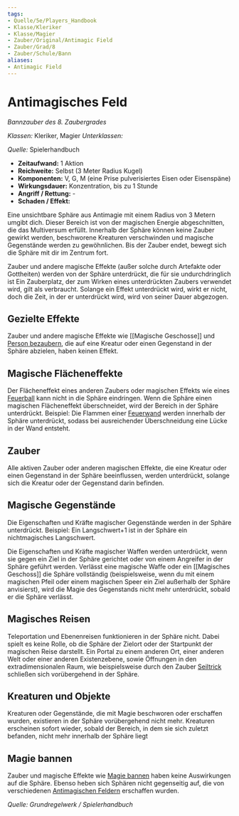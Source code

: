 ```yaml
---
tags: 
- Quelle/5e/Players_Handbook
- Klasse/Kleriker
- Klasse/Magier
- Zauber/Original/Antimagic Field
- Zauber/Grad/8
- Zauber/Schule/Bann
aliases: 
- Antimagic Field
---
```

# Antimagisches Feld
_Bannzauber des 8. Zaubergrades_

_Klassen:_ Kleriker, Magier
_Unterklassen:_

_Quelle:_ Spielerhandbuch

- **Zeitaufwand:** 1 Aktion
- **Reichweite:** Selbst (3 Meter Radius Kugel)
- **Komponenten:** V, G, M (eine Prise pulverisiertes Eisen oder Eisenspäne)
- **Wirkungsdauer:** Konzentration, bis zu 1 Stunde
- **Angriff / Rettung:** -
- **Schaden / Effekt:**

Eine unsichtbare Sphäre aus Antimagie mit einem Radius von 3 Metern umgibt dich. Dieser Bereich ist von der magischen Energie abgeschnitten, die das Multiversum erfüllt. Innerhalb der Sphäre können keine Zauber gewirkt werden, beschworene Kreaturen verschwinden und magische Gegenstände werden zu gewöhnlichen. Bis der Zauber endet, bewegt sich die Sphäre mit dir im Zentrum fort.

Zauber und andere magische Effekte (außer solche durch Artefakte oder Gottheiten) werden von der Sphäre unterdrückt, die für sie undurchdringlich ist Ein Zauberplatz, der zum Wirken eines unterdrückten Zaubers verwendet wird, gilt als verbraucht. Solange ein Effekt unterdrückt wird, wirkt er nicht, doch die Zeit, in der er unterdrückt wird, wird von seiner Dauer abgezogen.

## **Gezielte Effekte**

Zauber und andere magische Effekte wie [[Magische Geschosse]] und [Person bezaubern](Person-bezaubern.md), die auf eine Kreatur oder einen Gegenstand in der Sphäre abzielen, haben keinen Effekt.

## **Magische Flächeneffekte**

Der Flächeneffekt eines anderen Zaubers oder magischen Effekts wie eines [Feuerball](Feuerball.md) kann nicht in die Sphäre eindringen. Wenn die Sphäre einen magischen Flächeneffekt überschneidet, wird der Bereich in der Sphäre unterdrückt. Beispiel: Die Flammen einer [Feuerwand](Feuerwand.md) werden innerhalb der Sphäre unterdrückt, sodass bei ausreichender Überschneidung eine Lücke in der Wand entsteht.

## **Zauber**

Alle aktiven Zauber oder anderen magischen Effekte, die eine Kreatur oder einen Gegenstand in der Sphäre beeinflussen, werden unterdrückt, solange sich die Kreatur oder der Gegenstand darin befinden.

## **Magische Gegenstände**

Die Eigenschaften und Kräfte magischer Gegenstände werden in der Sphäre unterdrückt. Beispiel: Ein Langschwert+1 ist in der Sphäre ein nichtmagisches Langschwert.

Die Eigenschaften und Kräfte magischer Waffen werden unterdrückt, wenn sie gegen ein Ziel in der Sphäre gerichtet oder von einem Angreifer in der Sphäre geführt werden. Verlässt eine magische Waffe oder ein [[Magisches Geschoss]] die Sphäre vollständig (beispielsweise, wenn du mit einem magischen Pfeil oder einem magischen Speer ein Ziel außerhalb der Sphäre anvisierst), wird die Magie des Gegenstands nicht mehr unterdrückt, sobald er die Sphäre verlässt.

## **Magisches Reisen**

Teleportation und Ebenenreisen funktionieren in der Sphäre nicht. Dabei spielt es keine Rolle, ob die Sphäre der Zielort oder der Startpunkt der magischen Reise darstellt. Ein Portal zu einem anderen Ort, einer anderen Welt oder einer anderen Existenzebene, sowie Öffnungen in den extradimensionalen Raum, wie beispielsweise durch den Zauber [Seiltrick](Seiltrick.md) schließen sich vorübergehend in der Sphäre.

## **Kreaturen und Objekte**

Kreaturen oder Gegenstände, die mit Magie beschworen oder erschaffen wurden, existieren in der Sphäre vorübergehend nicht mehr. Kreaturen erscheinen sofort wieder, sobald der Bereich, in dem sie sich zuletzt befanden, nicht mehr innerhalb der Sphäre liegt

## **Magie bannen**

Zauber und magische Effekte wie [Magie bannen](Magie-bannen.md) haben keine Auswirkungen auf die Sphäre. Ebenso heben sich Sphären nicht gegenseitig auf, die von verschiedenen [Antimagischen Feldern](Antimagisches-Feld.md) erschaffen wurden.

_Quelle: Grundregelwerk / Spielerhandbuch_
